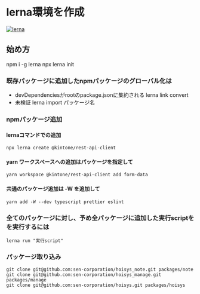 

# lerna環境を作成

[![lerna](https://img.shields.io/badge/maintained%20with-lerna-cc00ff.svg)](https://lerna.js.org/)

## 始め方

  npm i -g lerna 
  npx lerna init


### 既存パッケージに追加したnpmパッケージのグローバル化は
- devDependenciesがrootのpackage.jsonに集約される
    lerna link convert
- 未検証
    lerna import パッケージ名

### npmパッケージ追加

#### lernaコマンドでの追加
    npx lerna create @kintone/rest-api-client

#### yarn ワークスペースへの追加はパッケージを指定して
    yarn workspace @kintone/rest-api-client add form-data

#### 共通のパッケージ追加は -W を追加して
    yarn add -W --dev typescript prettier eslint

### 全てのパッケージに対し、予め全パッケージに追加した実行scriptをを実行するには
    lerna run "実行script"


### パッケージ取り込み

    git clone git@github.com:sen-corporation/hoisys_note.git packages/note
    git clone git@github.com:sen-corporation/hoisys_manage.git packages/manage
    git clone git@github.com:sen-corporation/hoisys.git packages/hoisys
